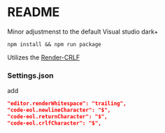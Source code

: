 # README

Minor adjustmenst to the default Visual studio dark+

`npm install && npm run package`

Utilizes the [Render-CRLF](https://github.com/medo64/Render-CRLF)

### Settings.json
add
```json
"editor.renderWhitespace": "trailing",
"code-eol.newlineCharacter": "$",
"code-eol.returnCharacter": "$",
"code-eol.crlfCharacter": "$",
```
